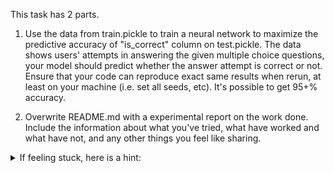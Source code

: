 This task has 2 parts.

1. Use the data from train.pickle to train a neural network to maximize the predictive accuracy of "is_correct" column on test.pickle. 
The data shows users' attempts in answering the given multiple choice questions, your model should predict whether the answer attempt is correct or not.
Ensure that your code can reproduce exact same results when rerun, at least on your machine (i.e. set all seeds, etc). It's possible to get 95+% accuracy.

2. Overwrite README.md with a experimental report on the work done. Include the information about what you've tried, what have worked and what have not, and any other things you feel like sharing.

<details> 
  <summary>If feeling stuck, here is a hint:</summary>
   The answer user had picked is encoded as one of the features.
</details>
